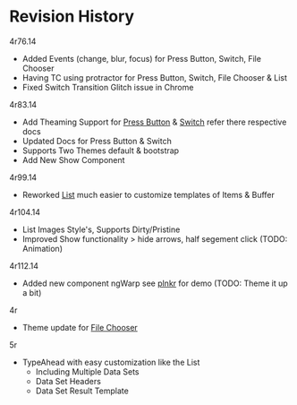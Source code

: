 Revision History
==================
4r76.14
* Added Events (change, blur, focus) for Press Button, Switch, File Chooser
* Having TC using protractor for Press Button, Switch, File Chooser & List
* Fixed Switch Transition Glitch issue in Chrome

4r83.14
* Add Theaming Support for [Press Button](http://gkodes.github.io/ngul/#nuPressButton) & [Switch](http://gkodes.github.io/ngul/#nuSwitch) refer there respective docs
* Updated Docs for Press Button & Switch
* Supports Two Themes default & bootstrap
* Add New Show Component

4r99.14
* Reworked [List](http://gkodes.github.io/ngul/#nuList) much easier to customize templates of Items & Buffer

4r104.14
* List Images Style's, Supports Dirty/Pristine
* Improved Show functionality > hide arrows, half segement click (TODO: Animation)

4r112.14
* Added new component ngWarp see [plnkr]() for demo (TODO: Theme it up a bit)

4r
* Theme update for [File Chooser](http://gkodes.github.io/ngul/#nuFileChooser)

5r
* TypeAhead with easy customization like the List
    - Including Multiple Data Sets
    - Data Set Headers
    - Data Set Result Template